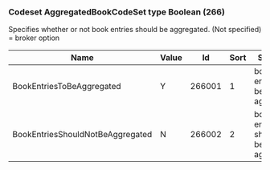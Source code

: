 ### Codeset AggregatedBookCodeSet type Boolean (266)

Specifies whether or not book entries should be aggregated. (Not specified) = broker option

| Name                             | Value | Id     | Sort | Synopsis                              |
|----------------------------------|-------|--------|------|---------------------------------------|
| BookEntriesToBeAggregated        | Y     | 266001 | 1    | book entries to be aggregated         |
| BookEntriesShouldNotBeAggregated | N     | 266002 | 2    | book entries should not be aggregated |

